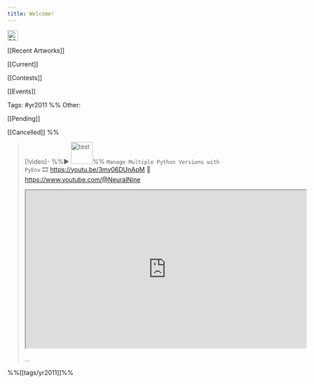 ```yaml
---
title: Welcome!
---
```

<a href="https://chicoarts.github.io/gallery/index.xml" target="_blank" title="Subscribe to our RSS feed">
    <img src="https://rss.com/blog/wp-content/uploads/2019/10/social_style_3_rss-512-1.png" alt="RSS Feed" style="width: 24px; height: 24px;">
</a>

[[Recent Artworks]]

[[Current]]

[[Contests]]

[[Events]]

Tags:
#yr2011
%%
Other:

[[Pending]]

[[Cancelled]]
%%
> [!video]- %%▶️ <img src="https://i.ytimg.com/vi/3my06DUnApM/maxresdefault.jpg" alt="test" height="50">%% `Manage Multiple Python Versions with PyEnv` 
> 🎞️ https://youtu.be/3my06DUnApM 👤 https://www.youtube.com/@NeuralNine
> <iframe height=360 width=640 src=https://www.youtube.com/embed/3my06DUnApM></iframe>
> 
> ...

%%[[tags/yr2011]]%%